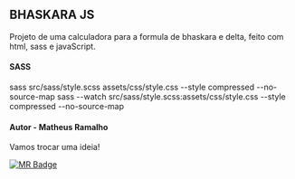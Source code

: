 ## BHASKARA JS

Projeto de uma calculadora para a formula de bhaskara e delta, feito com html, sass e javaScript.

#### SASS
sass src/sass/style.scss assets/css/style.css --style compressed --no-source-map
sass --watch src/sass/style.scss:assets/css/style.css --style compressed --no-source-map

#### Autor - Matheus Ramalho
Vamos trocar uma ideia!

[![MR Badge](https://img.shields.io/badge/MR-matheusramalho.dev-B5838D?style=flat-square&labelColor=E5989B&logo=MR&logoColor=white&link=https://matheusramalho.dev)](https://matheusramalho.dev)